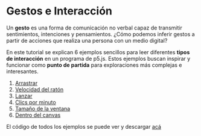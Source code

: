 # Gestos e Interacción

Un **gesto** es una forma de comunicación no verbal capaz de transmitir sentimientos, intenciones y pensamientos. ¿Cómo podemos inferir gestos a partir de acciones que realiza una persona con un medio digital?

En este tutorial se explican 6 ejemplos sencillos para leer diferentes **tipos de interacción** en un programa de p5.js. Estos ejemplos buscan inspirar y funcionar como **punto de partida** para exploraciones más complejas e interesantes.

1. [Arrastrar](arrastrar-simple/01.md)
2. [Velocidad del ratón](02.md)
3. [Lanzar](03.md)
4. [Clics por minuto](04.md)
5. [Tamaño de la ventana](05.md)
6. [Dentro del canvas](06.md)

El código de todos los ejemplos se puede ver y descargar [acá](https://github.com/disenoMediosInteractivos/tutoriales/tree/master/04_gestos_desktop/codigo)

